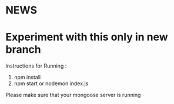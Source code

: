 # NEWS
# Experiment with this only in new branch 
Instructions for Running : 
1. npm install
2. npm start or nodemon index.js

Please make sure that your mongoose server is running


